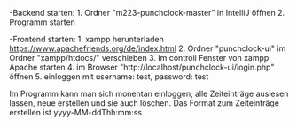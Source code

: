 -Backend starten:
	1. Ordner "m223-punchclock-master" in IntelliJ öffnen
	2. Programm starten

-Frontend starten:
	1. xampp herunterladen https://www.apachefriends.org/de/index.html
	2. Ordner "punchclock-ui" im Ordner "xampp/htdocs/" verschieben
	3. Im controll Fenster von xampp Apache starten
	4. im Browser "http://localhost/punchclock-ui/login.php" öffnen
	5. einloggen mit username: test, password: test


Im Programm kann man sich monentan einloggen, alle Zeiteinträge auslesen lassen, neue erstellen und sie auch löschen.
Das Format zum Zeiteinträge erstellen ist yyyy-MM-ddThh:mm:ss